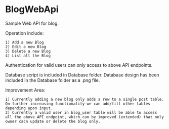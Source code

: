# BlogWebApi
Sample Web API for blog.

Operation include:

	1) Add a new Blog
	2) Edit a new Blog
	3) Delete a new Blog
	4) List all the Blog

Authentication for valid users can only access to above API endpoints.

Database script is included in Database folder.
Database design has been included in the Database folder as a .png file.

Improvement Area:

	1) Currently adding a new blog only adds a row to a single post table. On further increasing functionality we can add/fill other tables depending upon input.
	2) Currently a valid user in blog_user table will be able to access all the above API endpoint, which can be improved (extended) that only owner cacn update or delete the blog only.
	

